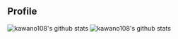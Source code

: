 ## Profile
![kawano108's github stats](https://github-readme-stats.vercel.app/api?username=kawano108) ![kawano108's github stats](https://github-readme-stats.vercel.app/api/top-langs/?username=kawano108)



<!--
**kawano108/kawano108** is a ✨ _special_ ✨ repository because its `README.md` (this file) appears on your GitHub profile.

Here are some ideas to get you started:

- 🔭 I’m currently working on ...
- 🌱 I’m currently learning ...
- 👯 I’m looking to collaborate on ...
- 🤔 I’m looking for help with ...
- 💬 Ask me about ...
- 📫 How to reach me: ...
- 😄 Pronouns: ...
- ⚡ Fun fact: ...
-->
